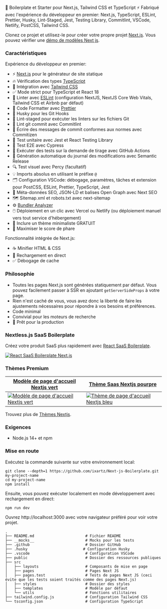 

🚀 Boilerplate et Starter pour Next.js, Tailwind CSS et TypeScript ⚡️ Fabriqué avec l'expérience du développeur en premier: Next.js, TypeScript, ESLint, Prettier, Husky, Lint-Staged, Jest, Testing Library, Commitlint, VSCode, Netlify, PostCSS, Tailwind CSS.

Clonez ce projet et utilisez-le pour créer votre propre projet [Next.js](https://nextjs.org). Vous pouvez vérifier une [démo de modèles Next js](https://creativedesignsguru.com/demo/Nextjs-Boilerplate/).

### Caractéristiques

Expérience du développeur en premier:

- ⚡ [Next.js](https://nextjs.org) pour le générateur de site statique
- 🔥 Vérification des types [TypeScript](https://www.typescriptlang.org)
- 💎 Intégration avec [Tailwind CSS](https://tailwindcss.com)
- ✅ Mode strict pour TypeScript et React 18
- 📏 Linter avec [ESLint](https://eslint.org) (configuration NextJS, NextJS Core Web Vitals, Tailwind CSS et Airbnb par défaut)
- 💖 Code Formatter avec [Prettier](https://prettier.io)
- 🦊 Husky pour les Git Hooks
- 🚫 Lint-staged pour exécuter les linters sur les fichiers Git
- 🚓 Lint git commit avec Commitlint
- 📓 Écrire des messages de commit conformes aux normes avec Commitizen
- 🦺 Test unitaire avec Jest et React Testing Library
- 🧪 Test E2E avec Cypress
- 👷 Exécuter des tests sur la demande de tirage avec GitHub Actions
- 🎁 Génération automatique du journal des modifications avec Semantic Release
- 🔍 Test visuel avec Percy (facultatif)
- 💡 Imports absolus en utilisant le préfixe `@`
- 🗂 Configuration VSCode: débogage, paramètres, tâches et extension pour PostCSS, ESLint, Prettier, TypeScript, Jest
- 🤖 Méta-données SEO, JSON-LD et balises Open Graph avec Next SEO
- 🗺️ Sitemap.xml et robots.txt avec next-sitemap
- ⚙️ [Bundler Analyzer](https://www.npmjs.com/package/@next/bundle-analyzer)
- 🖱️ Déploiement en un clic avec Vercel ou Netlify (ou déploiement manuel vers tout service d'hébergement)
- 🌈 Inclure un thème minimaliste GRATUIT
- 💯 Maximiser le score de phare

Fonctionnalité intégrée de Next.js:

- ☕ Minifier HTML & CSS
- 💨 Rechargement en direct
- ✅ Débogage de cache

### Philosophie

- Toutes les pages Next.js sont générées statiquement par défaut. Vous pouvez facilement passer à SSR en ajoutant `getServerSideProps` à votre page.
- Rien n'est caché de vous, vous avez donc la liberté de faire les ajustements nécessaires pour répondre à vos besoins et préférences.
- Code minimal
- Convivial pour les moteurs de recherche
- 🚀 Prêt pour la production

### Nextless.js SaaS Boilerplate

Créez votre produit SaaS plus rapidement avec [React SaaS Boilerplate](https://nextlessjs.com).

[![React SaaS Boilerplate Next.js](https://creativedesignsguru.com/assets/images/themes/next-js-saas-starter-kit.jpg)](https://nextlessjs.com)

### Thèmes Premium

| [Modèle de page d'accueil Nextjs vert](https://creativedesignsguru.com/landing-green-modern-nextjs-theme/) | [Thème Saas Nextjs pourpre](https://creativedesignsguru.com/landing-purple-modern-react-theme/) |
| --- | --- |
| [![Modèle de page d'accueil Nextjs vert](https://creativedesignsguru.com/assets/images/themes/landing-green-modern-nextjs-theme-xs.png)](https://creativedesignsguru.com/landing-green-modern-nextjs-theme/) | [![Thème de page d'accueil Nextjs bleu](https://creativedesignsguru.com/assets/images/themes/landing-blue-modern-nextjs-theme-xs.png)](https://creativedesignsguru.com/landing-blue-modern-react-theme/) |

Trouvez plus de [Thèmes Nextjs](https://creativedesignsguru.com/category/nextjs/).

### Exigences

- Node.js 14+ et npm

### Mise en route

Exécutez la commande suivante sur votre environnement local:

```shell
git clone --depth=1 https://github.com/ixartz/Next-js-Boilerplate.git my-project-name
cd my-project-name
npm install
```

Ensuite, vous pouvez exécuter localement en mode développement avec rechargement en direct:

```shell
npm run dev
```

Ouvrez http://localhost:3000 avec votre navigateur préféré pour voir votre projet.

```shell
.
├── README.md                       # Fichier README
├── __mocks__                       # Mocks pour les tests
├── .github                         # Dossier GitHub
├── .husky                         # Configuration Husky
├── .vscode                         # Configuration VSCode
├── public                          # Dossier des ressources publiques
├── src
│   ├── layouts                     # Composants de mise en page
│   ├── pages                       # Pages Next JS
│   ├── pages.test                  # Tests de pages Next JS (ceci évite que les tests soient traités comme des pages Next.js)
│   ├── styles                      # Dossier des styles
│   ├── templates                   # Modèle par défaut
│   └── utils                       # Fonctions utilitaires
├── tailwind.config.js              # Configuration Tailwind CSS
└── tsconfig.json                   # Configuration TypeScript
```